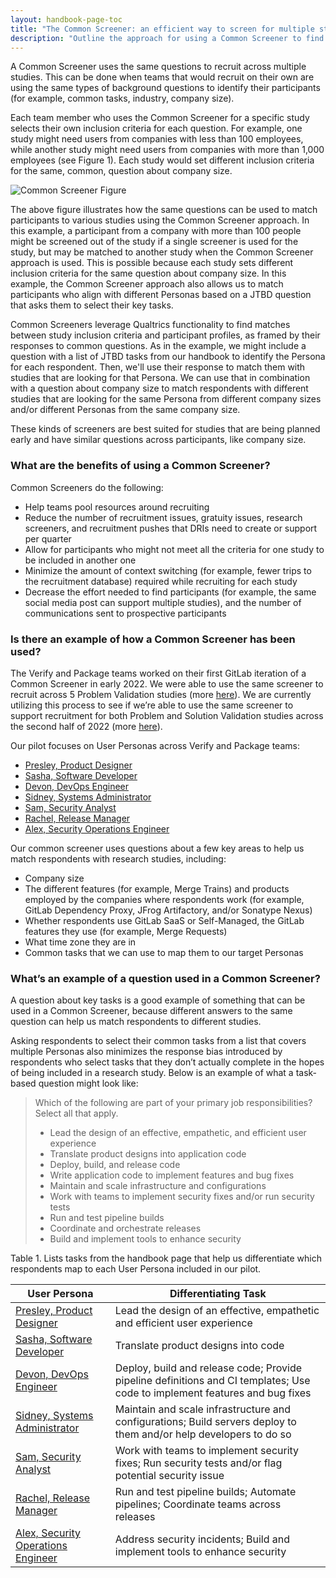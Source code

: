 ```yaml
---
layout: handbook-page-toc
title: "The Common Screener: an efficient way to screen for multiple studies"
description: "Outline the approach for using a Common Screener to find participants for research studies at GitLab"
---
```





A Common Screener uses the same questions to recruit across multiple studies. This can be done when teams that would recruit on their own are using the same types of background questions to identify their participants (for example, common tasks, industry, company size). 

Each team member who uses the Common Screener for a specific study selects their own inclusion criteria for each question. For example, one study might need users from companies with less than 100 employees, while another study might need  users from companies with more than 1,000 employees (see Figure 1). Each study would set different inclusion criteria for the same, common, question about company size. 

![Common Screener Figure](/handbook/product/ux/ux-research-training/recruiting-participants/common-screener/CSfigure1.png)

The above figure illustrates how the same questions can be used to match participants to various studies using the Common Screener approach. In this example, a participant from a company with more than 100 people might be screened out of the study if a single screener is used for the study, but may be matched to another study when the Common Screener approach is used. This is possible because each study sets different inclusion criteria for the same question about company size. In this example, the Common Screener approach also allows us to match participants who align with different Personas based on a JTBD question that asks them to select their key tasks. 

Common Screeners leverage Qualtrics functionality to find matches between study inclusion criteria and participant profiles, as framed by their responses to common questions. As in the example, we might include a question with a list of JTBD tasks from our handbook to identify the Persona for each respondent. Then, we'll use their response to match them with studies that are looking for that Persona. We can use that in combination with a question about company size to match respondents with different studies that are looking for the same Persona from different company sizes and/or different Personas from the same company size. 

These kinds of screeners are best suited for studies that are being planned early and have similar questions across participants, like company size. 

### What are the benefits of using a Common Screener? 
Common Screeners do the following: 
- Help teams pool resources around recruiting
- Reduce the number of recruitment issues, gratuity issues, research screeners, and recruitment pushes that DRIs need to create or support per quarter
- Allow for participants who might not meet all the criteria for one study to be included in another one 
- Minimize the amount of context switching (for example, fewer trips to the recruitment database) required while recruiting for each study
- Decrease the effort needed to find participants (for example, the same social media post can support multiple studies), and the number of communications sent to prospective participants

### Is there an example of how a Common Screener has been used? 

The Verify and Package teams worked on their first GitLab iteration of a Common Screener in early 2022. We were able to use the same screener to recruit across 5 Problem Validation studies (more [here](https://gitlab.com/gitlab-org/ux-research/-/issues/1808)).  We are currently utilizing this process to see if we’re able to use the same screener to support recruitment for both Problem and Solution Validation studies across the second half of 2022 (more [here](https://gitlab.com/gitlab-org/ux-research/-/issues/1894)). 

Our pilot focuses on User Personas across Verify and Package teams: 
- [Presley, Product Designer](https://about.gitlab.com/handbook/product/personas/#presley-product-designer)
- [Sasha, Software Developer](https://about.gitlab.com/handbook/product/personas/#sasha-software-developer)
- [Devon, DevOps Engineer](https://about.gitlab.com/handbook/product/personas/#devon-devops-engineer)
- [Sidney, Systems Administrator](https://about.gitlab.com/handbook/product/personas/#sidney-systems-administrator)
- [Sam, Security Analyst](https://about.gitlab.com/handbook/product/personas/#sam-security-analyst)
- [Rachel, Release Manager](https://about.gitlab.com/handbook/product/personas/#rachel-release-manager)
- [Alex, Security Operations Engineer](https://about.gitlab.com/handbook/product/personas/#alex-security-operations-engineer)

Our common screener uses questions about a few key areas to help us match respondents with research studies, including: 
- Company size
- The different features (for example, Merge Trains) and products employed by the companies where respondents work (for example, GitLab Dependency Proxy, JFrog Artifactory, and/or Sonatype Nexus)
- Whether respondents use GitLab SaaS or Self-Managed, the GitLab features they use (for example, Merge Requests)
- What time zone they are in
- Common tasks that we can use to map them to our target Personas

### What’s an example of a question used in a Common Screener? 
A question about key tasks is a good example of something that can be used in a Common Screener, because different answers to the same question can help us match respondents to different studies. 

Asking respondents to select their common tasks from a list that covers multiple Personas also minimizes the response bias introduced by respondents who select tasks that they don’t actually complete in the hopes of being included in a research study. Below is an example of what a task-based question might look like: 

> Which of the following are part of your primary job responsibilities? Select all that apply.					
> - Lead the design of an effective, empathetic, and efficient user experience 
> - Translate product designs into application code
> - Deploy, build, and release code						
> - Write application code to implement features and bug fixes
> - Maintain and scale infrastructure and configurations
> - Work with teams to implement security fixes and/or run security tests 
> - Run and test pipeline builds
> - Coordinate and orchestrate releases
> - Build and implement tools to enhance security

Table 1. Lists tasks from the handbook page that help us differentiate which respondents map to each User Persona included in our pilot. 

| User Persona | Differentiating Task |
| ------ | ------ |
| [Presley, Product Designer](https://about.gitlab.com/handbook/product/personas/#presley-product-designer) | Lead the design of an effective, empathetic and efficient user experience |
| [Sasha, Software Developer](https://about.gitlab.com/handbook/product/personas/#sasha-software-developer) | Translate product designs into code |
| [Devon, DevOps Engineer](https://about.gitlab.com/handbook/product/personas/#devon-devops-engineer) | Deploy, build and release code; Provide pipeline definitions and CI templates; Use code to implement features and bug fixes |
| [Sidney, Systems Administrator](https://about.gitlab.com/handbook/product/personas/#sidney-systems-administrator) | Maintain and scale infrastructure and configurations; Build servers deploy to them and/or help developers to do so|
| [Sam, Security Analyst](https://about.gitlab.com/handbook/product/personas/#sam-security-analyst) | Work with teams to implement security fixes; Run security tests and/or flag potential security issue |
| [Rachel, Release Manager](https://about.gitlab.com/handbook/product/personas/#rachel-release-manager) | Run and test pipeline builds; Automate pipelines; Coordinate teams across releases |
|  [Alex, Security Operations Engineer](https://about.gitlab.com/handbook/product/personas/#alex-security-operations-engineer) | Address security incidents; Build and implement tools to enhance security |
